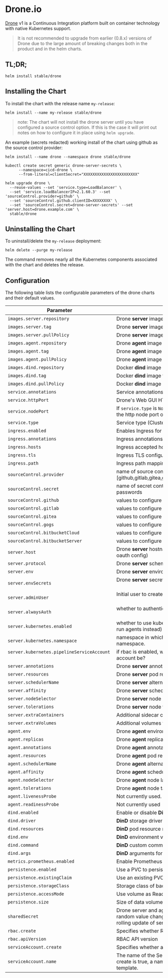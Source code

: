# Drone.io

[Drone](http://readme.drone.io/) v1 is a Continuous Integration platform built on container technology with native Kubernetes support.

> It is not recommended to upgrade from earlier (0.8.x) versions of Drone due to the large amount of breaking changes both in the product and in the helm charts.

## TL;DR;

```console
helm install stable/drone
```

## Installing the Chart

To install the chart with the release name `my-release`:

```console
helm install --name my-release stable/drone
```

> note: The chart will not install the drone server until you have configured a source control option. If this is the case it will print out notes on how to configure it in place using `helm upgrade`.

An example (secrets redacted) working install of the chart using github as the source control provider:

```console
helm install --name drone --namespace drone stable/drone

kubectl create secret generic drone-server-secrets \
      --namespace=cicd-drone \
      --from-literal=clientSecret="XXXXXXXXXXXXXXXXXXXXXXXX"

helm upgrade drone \
  --reuse-values --set 'service.type=LoadBalancer' \
  --set 'service.loadBalancerIP=2.1.60.3' --set 'sourceControl.provider=github' \
  --set 'sourceControl.github.clientID=XXXXXXXX' \
  --set 'sourceControl.secret=drone-server-secrets' --set 'server.host=drone.example.com' \
  stable/drone
```

## Uninstalling the Chart

To uninstall/delete the `my-release` deployment:

```console
helm delete --purge my-release
```

The command removes nearly all the Kubernetes components associated with the
chart and deletes the release.

## Configuration

The following table lists the configurable parameters of the drone charts and their default values.

| Parameter                   | Description                                                                                   | Default                     |
|-----------------------------|-----------------------------------------------------------------------------------------------|-----------------------------|
| `images.server.repository`  | Drone **server** image                                                                        | `docker.io/drone/drone`     |
| `images.server.tag`         | Drone **server** image tag                                                                    | `1.2`                       |
| `images.server.pullPolicy`  | Drone **server** image pull policy                                                            | `IfNotPresent`              |
| `images.agent.repository`   | Drone **agent** image                                                                         | `docker.io/drone/agent`     |
| `images.agent.tag`          | Drone **agent** image tag                                                                     | `1.2`                       |
| `images.agent.pullPolicy`   | Drone **agent** image pull policy                                                             | `IfNotPresent`              |
| `images.dind.repository`    | Docker **dind** image                                                                         | `docker.io/library/docker`  |
| `images.dind.tag`           | Docker **dind** image tag                                                                     | `18.06.1-ce-dind`           |
| `images.dind.pullPolicy`    | Docker **dind** image pull policy                                                             | `IfNotPresent`              |
| `service.annotations`       | Service annotations                                                                           | `{}`                        |
| `service.httpPort`          | Drone's Web GUI HTTP port                                                                     | `80`                        |
| `service.nodePort`          | If `service.type` is `NodePort` and this is non-empty, sets the http node port of the service | `32015`                     |
| `service.type`              | Service type (ClusterIP, NodePort or LoadBalancer)                                            | `ClusterIP`                 |
| `ingress.enabled`           | Enables Ingress for Drone                                                                     | `false`                     |
| `ingress.annotations`       | Ingress annotations                                                                           | `{}`                        |
| `ingress.hosts`             | Ingress accepted hostnames                                                                    | `nil`                       |
| `ingress.tls`               | Ingress TLS configuration                                                                     | `[]`                        |
| `ingress.path`              | Ingress path mapping                                                                          | ``                       |
| `sourceControl.provider`               | name of source control provider [github,gitlab,gitea,gogs,bitbucketCloud,bitbucketServer]              | ``       |
| `sourceControl.secret`               | name of secret containing source control keys and passwords              | ``       |
| `sourceControl.github`               | values to configure github    | see values.yaml       |
| `sourceControl.gitlab`               | values to configure gitlab    | see values.yaml       |
| `sourceControl.gitea`               | values to configure gitea    | see values.yaml       |
| `sourceControl.gogs`               | values to configure gogs    | see values.yaml       |
| `sourceControl.bitbucketCloud`               | values to configure bitbucket cloud    | see values.yaml       |
| `sourceControl.bitbucketServer`               | values to configure bitbucket server (stash)    | see values.yaml       |
| `server.host`               | Drone **server** hostname (should match callback url in oauth config)              | `(internal hostname)`       |
| `server.protocol`               | Drone **server** scheme/protocol [http,https]                                                         | `http`       |
| `server.env`                | Drone **server** environment variables                                                        | `(default values)`          |
| `server.envSecrets`         | Drone **server** secret environment variables                                                 | `(default values)`          |
| `server.adminUser`         | Initial user to create and set as admin                                                 | ``          |
| `server.alwaysAuth`         | whether to authenticate when cloning public repositories                                                 | `false`          |
| `server.kubernetes.enabled`         | whether to use kubernetes to run pipelines (if `false` will run agents instead)                                            | `true`          |
| `server.kubernetes.namespace`         | namespace in which to run pipelines, defaults to release namespace.                                            | ``          |
| `server.kubernetes.pipelineServiceAccount`         | if rbac is enabled, what should name of pipeline service account be?                                            | ``          |
| `server.annotations`        | Drone **server** annotations                                                                  | `{}`                        |
| `server.resources`          | Drone **server** pod resource requests & limits                                               | `{}`                        |
| `server.schedulerName`      | Drone **server** alternate scheduler name                                                     | `nil`                       |
| `server.affinity`           | Drone **server** scheduling preferences                                                       | `{}`                        |
| `server.nodeSelector`       | Drone **server** node labels for pod assignment                                               | `{}`                        |
| `server.tolerations`        | Drone **server** node taints to tolerate                                                      | `[]`                        |
| `server.extraContainers`    | Additional sidecar containers                                                                 | `""`                        |
| `server.extraVolumes`       | Additional volumes for use in extraContainers                                                 | `""`                        |
| `agent.env`                 | Drone **agent** environment variables                                                         | `(default values)`          |
| `agent.replicas`            | Drone **agent** replicas                                                                      | `1`                         |
| `agent.annotations`         | Drone **agent** annotations                                                                   | `{}`                        |
| `agent.resources`           | Drone **agent** pod resource requests & limits                                                | `{}`                        |
| `agent.schedulerName`       | Drone **agent** alternate scheduler name                                                      | `nil`                       |
| `agent.affinity`            | Drone **agent** scheduling preferences                                                        | `{}`                        |
| `agent.nodeSelector`        | Drone **agent** node labels for pod assignment                                                | `{}`                        |
| `agent.tolerations`         | Drone **agent** node taints to tolerate                                                       | `[]`                        |
| `agent.livenessProbe` | Not currently used. | `{}` |
| `agent.readinessProbe` | Not currently used  | `{}` |
| `dind.enabled`              | Enable or disable **DinD**                                                                    | `true`                      |
| `dind.driver`               | **DinD** storage driver                                                                       | `overlay2`                  |
| `dind.resources`            | **DinD** pod resource requests & limits                                                       | `{}`                        |
| `dind.env`                  | **DinD** environment variables                                                                | `nil`                       |
| `dind.command`              | **DinD** custom command instead of default entry point                                        | `nil`                       |
| `dind.args`                 | **DinD** arguments for custom command or entry point                                          | `nil`                       |
| `metrics.prometheus.enabled` | Enable Prometheus metrics endpoint                                                          | `false`                     |
| `persistence.enabled`       | Use a PVC to persist data                                                                     | `true`                      |
| `persistence.existingClaim` | Use an existing PVC to persist data                                                           | `nil`                       |
| `persistence.storageClass`  | Storage class of backing PVC                                                                  | `nil`                       |
| `persistence.accessMode`    | Use volume as ReadOnly or ReadWrite                                                           | `ReadWriteOnce`             |
| `persistence.size`          | Size of data volume                                                                           | `1Gi`                       |
| `sharedSecret`              | Drone server and agent shared secret (Note: The Default random value changes on every `helm upgrade` causing a rolling update of server and agents) | `(random value)`            |
| `rbac.create`               | Specifies whether RBAC resources should be created.                                           | `true`                      |
| `rbac.apiVersion`           | RBAC API version                                                                              | `v1`                        |
| `serviceAccount.create`     | Specifies whether a ServiceAccount should be created.                                         | `true`                      |
| `serviceAccount.name`       | The name of the ServiceAccount to use. If not set and create is true, a name is generated using the fullname template. | `(fullname template)` |
